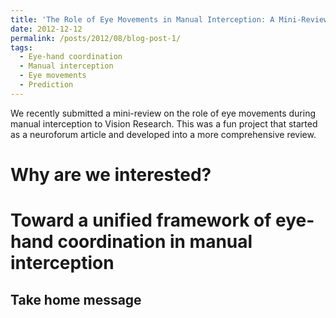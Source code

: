 ```yaml
---
title: 'The Role of Eye Movements in Manual Interception: A Mini-Review'
date: 2012-12-12
permalink: /posts/2012/08/blog-post-1/
tags:
  - Eye-hand coordination
  - Manual interception
  - Eye movements
  - Prediction
---
```


We recently submitted a mini-review on the role of eye movements during manual interception to Vision Research. This was a fun project that started as a neuroforum article and developed into a more comprehensive review.

Why are we interested?
======

Toward a unified framework of eye-hand coordination in manual interception
======

Take home message
------
